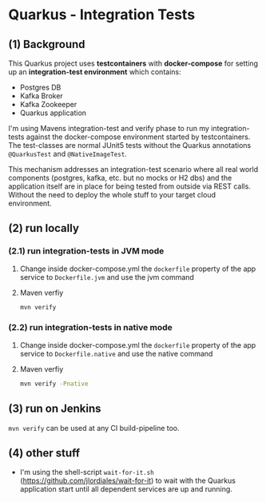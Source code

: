 # Quarkus - Integration Tests

## (1) Background 

This Quarkus project uses **testcontainers** with **docker-compose** for setting up an **integration-test environment** which contains:

* Postgres DB
* Kafka Broker
* Kafka Zookeeper
* Quarkus application

I'm using Mavens integration-test and verify phase to run my integration-tests against the docker-compose environment started by testcontainers. The test-classes are normal JUnit5 tests without the Quarkus annotations ``@QuarkusTest`` and ``@NativeImageTest``. 

This mechanism addresses an integration-test scenario where all real world components (postgres, kafka, etc. but no mocks or H2 dbs) and the application itself are in place for being tested from outside via REST calls. Without the need to deploy the whole stuff to your target cloud environment.

## (2) run locally

### (2.1) run integration-tests in JVM mode

1. Change inside docker-compose.yml the ``dockerfile`` property of the app service to ``Dockerfile.jvm`` and use the jvm command

2. Maven verfiy

    ```bash
    mvn verify
    ```

### (2.2) run integration-tests in native mode

1. Change inside docker-compose.yml the ``dockerfile`` property of the app service to ``Dockerfile.native`` and use the native command

2. Maven verfiy

    ```bash
    mvn verify -Pnative
    ```

## (3) run on Jenkins

``mvn verify`` can be used at any CI build-pipeline too.

## (4) other stuff

* I'm using the shell-script ``wait-for-it.sh`` (https://github.com/jlordiales/wait-for-it) to wait with the Quarkus application start until all dependent services are up and running.